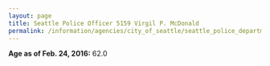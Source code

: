 ```yaml
---
layout: page
title: Seattle Police Officer 5159 Virgil P. McDonald
permalink: /information/agencies/city_of_seattle/seattle_police_department/copbook/5159/
---
```


**Age as of Feb. 24, 2016:** 62.0

